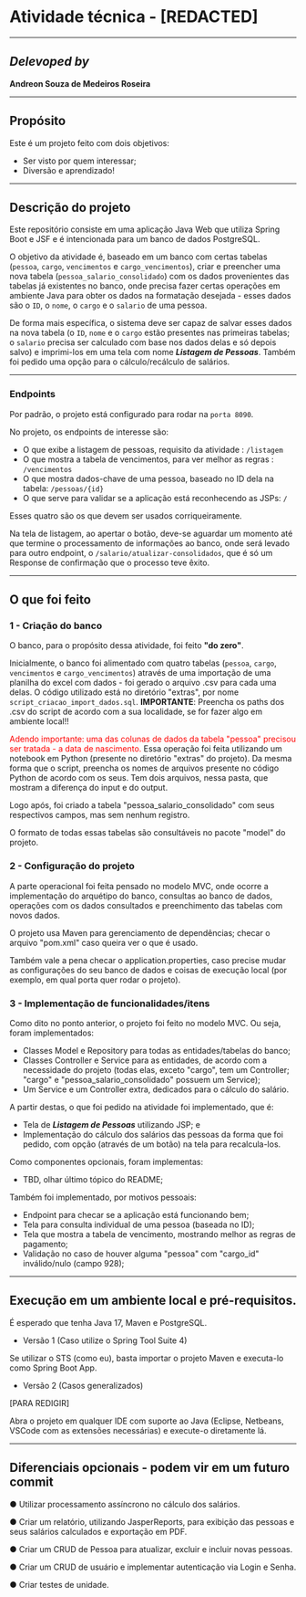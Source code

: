 # Atividade técnica - [REDACTED]

---

## *Delevoped by*
**Andreon Souza de Medeiros Roseira**

---

## Propósito
Este é um projeto feito com dois objetivos:
- Ser visto por quem interessar;
- Diversão e aprendizado!

---

## Descrição do projeto

Este repositório consiste em uma aplicação Java Web que utiliza Spring Boot e JSF e é intencionada para um banco de dados PostgreSQL.

O objetivo da atividade é, baseado em um banco com certas tabelas (`pessoa`, `cargo`, `vencimentos` e `cargo_vencimentos`), criar e preencher uma nova tabela (`pessoa_salario_consolidado`) com os dados provenientes das tabelas já existentes no banco, onde precisa fazer certas operações em ambiente Java para obter os dados na formatação desejada - esses dados são o `ID`, o `nome`, o `cargo` e o `salario` de uma pessoa.

De forma mais específica, o sistema deve ser capaz de salvar esses dados na nova tabela (o `ID`, `nome` e o `cargo` estão presentes nas primeiras tabelas; o `salario` precisa ser calculado com base nos dados delas e só depois salvo) e imprimi-los em uma tela com nome ***Listagem de Pessoas***. Também foi pedido uma opção para o cálculo/recálculo de salários.

---
### Endpoints

Por padrão, o projeto está configurado para rodar na `porta 8090`.

No projeto, os endpoints de interesse são:
* O que exibe a listagem de pessoas, requisito da atividade : `/listagem`
* O que mostra a tabela de vencimentos, para ver melhor as regras : `/vencimentos`
* O que mostra dados-chave de uma pessoa, baseado no ID dela na tabela: `/pessoas/{id}`
* O que serve para validar se a aplicação está reconhecendo as JSPs: `/`

Esses quatro são os que devem ser usados corriqueiramente.

Na tela de listagem, ao apertar o botão, deve-se aguardar um momento até que termine o processamento de informações ao banco, onde será levado para outro endpoint, o `/salario/atualizar-consolidados`, que é só um Response de confirmação que o processo teve êxito.

---

## O que foi feito

### 1 - Criação do banco
O banco, para o propósito dessa atividade, foi feito **"do zero"**. 

Inicialmente, o banco foi alimentado com quatro tabelas (`pessoa`, `cargo`, `vencimentos` e `cargo_vencimentos`) através de uma importação de uma planilha do excel com dados - foi gerado o arquivo .csv para cada uma delas. O código utilizado está no diretório "extras", por nome `script_criacao_import_dados.sql`. **IMPORTANTE**: Preencha os paths dos .csv do script de acordo com a sua localidade, se for fazer algo em ambiente local!!

<font color="red">Adendo importante: uma das colunas de dados da tabela "pessoa" precisou ser tratada - a data de nascimento. </font> Essa operação foi feita utilizando um notebook em Python (presente no diretório "extras" do projeto). Da mesma forma que o script, preencha os nomes de arquivos presente no código Python de acordo com os seus. Tem dois arquivos, nessa pasta, que mostram a diferença do input e do output.

Logo após, foi criado a tabela "pessoa_salario_consolidado" com seus respectivos campos, mas sem nenhum registro. 

O formato de todas essas tabelas são consultáveis no pacote "model" do projeto.

### 2 - Configuração do projeto

A parte operacional foi feita pensado no modelo MVC, onde ocorre a implementação do arquétipo do banco, consultas ao banco de dados, operações com os dados consultados e preenchimento das tabelas com novos dados. 

O projeto usa Maven para gerenciamento de dependências; checar o arquivo "pom.xml" caso queira ver o que é usado.

Também vale a pena checar o application.properties, caso precise mudar as configurações do seu banco de dados e coisas de execução local (por exemplo, em qual porta quer rodar o projeto).

### 3 - Implementação de funcionalidades/itens

Como dito no ponto anterior, o projeto foi feito no modelo MVC. Ou seja, foram implementados:
* Classes Model e Repository para todas as entidades/tabelas do banco;
* Classes Controller e Service para as entidades, de acordo com a necessidade do projeto (todas elas, exceto "cargo", tem um Controller; "cargo" e "pessoa_salario_consolidado" possuem um Service);
* Um Service e um Controller extra, dedicados para o cálculo do salário.

A partir destas, o que foi pedido na atividade foi implementado, que é:
* Tela de ***Listagem de Pessoas*** utilizando JSP; e 
* Implementação do cálculo dos salários das pessoas da forma que foi pedido, com opção (através de um botão) na tela para recalcula-los.

Como componentes opcionais, foram implementas:
* TBD, olhar último tópico do README;

Também foi implementado, por motivos pessoais:

* Endpoint para checar se a aplicação está funcionando bem;
* Tela para consulta individual de uma pessoa (baseada no ID);
* Tela que mostra a tabela de vencimento, mostrando melhor as regras de pagamento;
* Validação no caso de houver alguma "pessoa" com "cargo_id" inválido/nulo (campo 928);

---

## Execução em um ambiente local e pré-requisitos.

É esperado que tenha Java 17, Maven e PostgreSQL.

* Versão 1 (Caso utilize o Spring Tool Suite 4)

Se utilizar o STS (como eu), basta importar o projeto Maven e executa-lo como Spring Boot App.

* Versão 2 (Casos generalizados)

[PARA REDIGIR]

Abra o projeto em qualquer IDE com suporte ao Java (Eclipse, Netbeans, VSCode com as extensões necessárias) e execute-o diretamente lá. 

---

## Diferenciais opcionais - podem vir em um futuro commit

● Utilizar processamento assíncrono no cálculo dos salários.

● Criar um relatório, utilizando JasperReports, para exibição das pessoas e seus
salários calculados e exportação em PDF.

● Criar um CRUD de Pessoa para atualizar, excluir e incluir novas pessoas.

● Criar um CRUD de usuário e implementar autenticação via Login e Senha.

● Criar testes de unidade.



